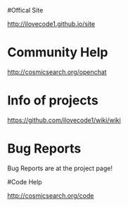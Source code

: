 #Offical Site

http://ilovecode1.github.io/site

# Community Help

http://cosmicsearch.org/openchat

# Info of projects

https://github.com/ilovecode1/wiki/wiki

# Bug Reports

Bug Reports are at the project page!

#Code Help

http://cosmicsearch.org/code
